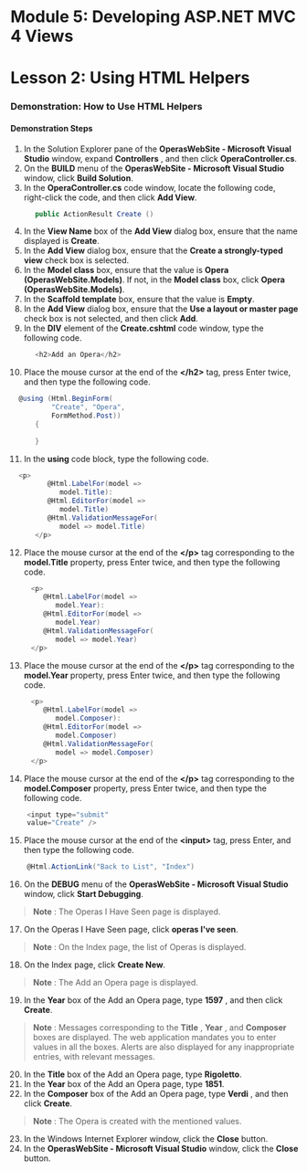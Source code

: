 # Module 5: Developing ASP.NET MVC 4 Views

# Lesson 2: Using HTML Helpers

### Demonstration: How to Use HTML Helpers

#### Demonstration Steps

1. In the Solution Explorer pane of the **OperasWebSite - Microsoft Visual Studio** window, expand **Controllers** , and then click **OperaController.cs**.
2. On the **BUILD** menu of the **OperasWebSite - Microsoft Visual Studio** window, click **Build Solution**.
3. In the **OperaController.cs** code window, locate the following code, right-click the code, and then click **Add View**.

  ```cs
		public ActionResult Create ()
```
4. In the **View Name** box of the **Add View** dialog box, ensure that the name displayed is **Create**.
5. In the **Add View** dialog box, ensure that the **Create a strongly-typed view** check box is selected.
6. In the **Model class** box, ensure that the value is **Opera (OperasWebSite.Models)**. If not, in the **Model class** box, click **Opera (OperasWebSite.Models)**.
7. In the **Scaffold template** box, ensure that the value is **Empty**.
8. In the **Add View** dialog box, ensure that the **Use a layout or master page** check box is not selected, and then click **Add**.
9. In the **DIV** element of the **Create.cshtml** code window, type the following code.

  ```cs
		<h2>Add an Opera</h2>
```
10. Place the mouse cursor at the end of the **&lt;/h2&gt;** tag, press Enter twice, and then type the following code.

  ```cs
	@using (Html.BeginForm(
            "Create", "Opera",
            FormMethod.Post))
        {
        
        }
```
11. In the **using** code block, type the following code.

  ```cs
	<p>
           @Html.LabelFor(model =>
              model.Title):
           @Html.EditorFor(model =>
              model.Title)
           @Html.ValidationMessageFor(
              model => model.Title)
        </p>
```
12. Place the mouse cursor at the end of the **&lt;/p&gt;** tag corresponding to the **model.Title** property, press Enter twice, and then type the following code.

  ```cs
       <p>
          @Html.LabelFor(model =>
             model.Year):
          @Html.EditorFor(model =>
             model.Year)
          @Html.ValidationMessageFor(
             model => model.Year)
       </p>
```
13. Place the mouse cursor at the end of the **&lt;/p&gt;** tag corresponding to the **model.Year** property, press Enter twice, and then type the following code.

  ```cs
       <p>
          @Html.LabelFor(model =>
             model.Composer):
          @Html.EditorFor(model =>
             model.Composer)
          @Html.ValidationMessageFor(
             model => model.Composer)
       </p>
```
14. Place the mouse cursor at the end of the **&lt;/p&gt;** tag corresponding to the **model.Composer** property, press Enter twice, and then type the following code.

  ```cs
      <input type="submit"
      value="Create" />
```
15. Place the mouse cursor at the end of the **&lt;input&gt;** tag, press Enter, and then type the following code.

  ```cs
      @Html.ActionLink("Back to List", "Index")
```
16. On the **DEBUG** menu of the **OperasWebSite - Microsoft Visual Studio** window, click **Start Debugging**.

   >**Note** : The Operas I Have Seen page is displayed.

17. On the Operas I Have Seen page, click **operas I&#39;ve seen**.

   >**Note** : On the Index page, the list of Operas is displayed.

18. On the Index page, click **Create New**.

   >**Note** :  The Add an Opera page is displayed.

19. In the **Year** box of the Add an Opera page, type **1597** , and then click **Create**.

   >**Note** :  Messages corresponding to the **Title** , **Year** , and **Composer** boxes are displayed. The web application mandates you to enter values in all the boxes. Alerts are also displayed for any inappropriate entries, with relevant messages.

20. In the **Title** box of the Add an Opera page, type **Rigoletto**.
21. In the **Year** box of the Add an Opera page, type **1851**.
22. In the **Composer** box of the Add an Opera page, type **Verdi** , and then click **Create**.

   >**Note** :  The Opera is created with the mentioned values.

23. In the Windows Internet Explorer window, click the **Close** button.
24. In the **OperasWebSite - Microsoft Visual Studio** window, click the **Close** button.
